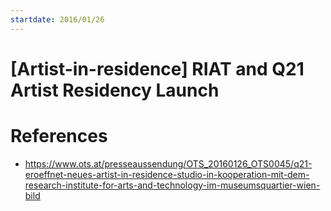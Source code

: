 ```yaml
---
startdate: 2016/01/26
---
```

# [Artist-in-residence] RIAT and Q21 Artist Residency Launch

# References
* https://www.ots.at/presseaussendung/OTS_20160126_OTS0045/q21-eroeffnet-neues-artist-in-residence-studio-in-kooperation-mit-dem-research-institute-for-arts-and-technology-im-museumsquartier-wien-bild
